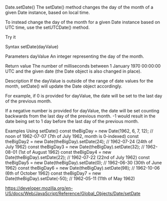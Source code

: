Date.setDate()
The setDate() method changes the day of the month of a given Date instance, based on local time.

To instead change the day of the month for a given Date instance based on UTC time, use the setUTCDate() method.

Try it

Syntax
setDate(dayValue)

Parameters
dayValue
An integer representing the day of the month.

Return value
The number of milliseconds between 1 January 1970 00:00:00 UTC and the given date (the Date object is also changed in place).

Description
If the dayValue is outside of the range of date values for the month, setDate() will update the Date object accordingly.

For example, if 0 is provided for dayValue, the date will be set to the last day of the previous month.

If a negative number is provided for dayValue, the date will be set counting backwards from the last day of the previous month. -1 would result in the date being set to 1 day before the last day of the previous month.

Examples
Using setDate()
const theBigDay = new Date(1962, 6, 7, 12); // noon of 1962-07-07 (7th of July 1962, month is 0-indexed)
const theBigDay2 = new Date(theBigDay).setDate(24); // 1962-07-24 (24th of July 1962)
const theBigDay3 = new Date(theBigDay).setDate(32); // 1962-08-01 (1st of August 1962)
const theBigDay4 = new Date(theBigDay).setDate(22); // 1962-07-22 (22nd of July 1962)
const theBigDay5 = new Date(theBigDay).setDate(0); // 1962-06-30 (30th of June 1962)
const theBigDay6 = new Date(theBigDay).setDate(98); // 1962-10-06 (6th of October 1962)
const theBigDay7 = new Date(theBigDay).setDate(-50); // 1962-05-11 (11th of May 1962)

https://developer.mozilla.org/en-US/docs/Web/JavaScript/Reference/Global_Objects/Date/setDate

